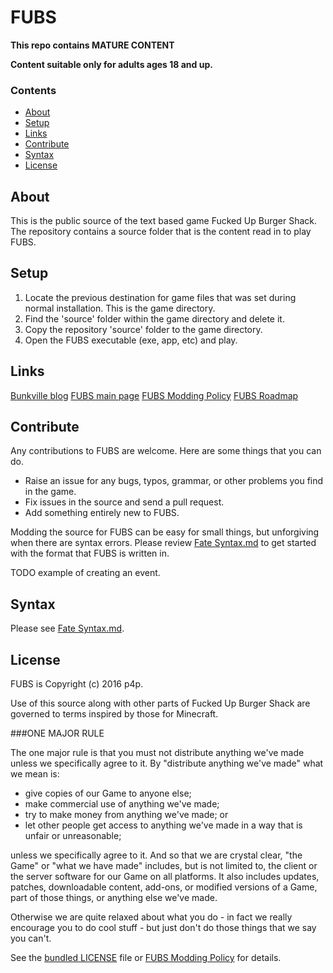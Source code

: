 # FUBS

**This repo contains MATURE CONTENT**

**Content suitable only for adults ages 18 and up.**

### Contents

- [About](#About)
- [Setup](#Setup)
- [Links](#Links)
- [Contribute](#Contribute)
- [Syntax](#Syntax)
- [License](#License)

## <a id="About">About</a>

This is the public source of the text based game Fucked Up Burger Shack. The repository contains a source folder that is the content read in to play FUBS.

## <a id="Setup">Setup</a>

1. Locate the previous destination for game files that was set during normal installation. This is the game directory.
2. Find the 'source' folder within the game directory and delete it.
3. Copy the repository 'source' folder to the game directory.
4. Open the FUBS executable (exe, app, etc) and play.

## <a id="Links">Links</a>

[Bunkville blog](https://bunkville.blogspot.com)
[FUBS main page](https://bunkville.blogspot.com/p/fucked-up-burger-shack.html)
[FUBS Modding Policy](https://bunkville.blogspot.com/p/fucked-up-burger-shack-modding-policy.html)
[FUBS Roadmap](https://bunkville.blogspot.com/p/fubs-roadmap.html)


## <a id="Contribute">Contribute</a>

Any contributions to FUBS are welcome. Here are some things that you can do.

- Raise an issue for any bugs, typos, grammar, or other problems you find in the game.
- Fix issues in the source and send a pull request.
- Add something entirely new to FUBS.

Modding the source for FUBS can be easy for small things, but unforgiving when there are syntax errors. Please review <a href="https://github.com/prayForPlague/FUBS/blob/master/Fate Syntax.md">Fate Syntax.md</a> to get started with the format that FUBS is written in.

TODO example of creating an event.

## <a id="Syntax">Syntax</a>

Please see <a href="https://github.com/prayForPlague/FUBS/blob/master/Fate Syntax.md">Fate Syntax.md</a>.

## <a id="License">License</a>

FUBS is Copyright (c) 2016 p4p.

Use of this source along with other parts of Fucked Up Burger Shack are governed to terms inspired by those for Minecraft.

###ONE MAJOR RULE

The one major rule is that you must not distribute anything we've made unless we specifically agree to it. By "distribute anything we've made" what we mean is:

- give copies of our Game to anyone else;
- make commercial use of anything we've made;
- try to make money from anything we've made; or
- let other people get access to anything we've made in a way that is unfair or unreasonable;

unless we specifically agree to it. And so that we are crystal clear, "the Game" or "what we have made" includes, but is not limited to, the client or the server software for our Game on all platforms. It also includes updates, patches, downloadable content, add-ons, or modified versions of a Game, part of those things, or anything else we've made.

Otherwise we are quite relaxed about what you do - in fact we really encourage you to do cool stuff - but just don't do those things that we say you can't.

See the [bundled LICENSE](https://github.com/prayForPlague/FUBS/blob/master/LICENSE) file or [FUBS Modding Policy](https://bunkville.blogspot.com/p/fucked-up-burger-shack-modding-policy.html) for details.

